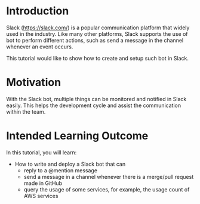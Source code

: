 # Introduction

Slack (https://slack.com/) is a popular communication platform that widely used in the industry. Like many other platforms, Slack supports the use of bot to perform different actions, such as send a message in the channel whenever an event occurs.

This tutorial would like to show how to create and setup such bot in Slack.

# Motivation

With the Slack bot, multiple things can be monitored and notified in Slack easily. This helps the development cycle and assist the communication within the team.

# Intended Learning Outcome

In this tutorial, you will learn:

- How to write and deploy a Slack bot that can 
  - reply to a @mention message
  - send a message in a channel whenever there is a merge/pull request made in GitHub
  - query the usage of some services, for example, the usage count of AWS services
